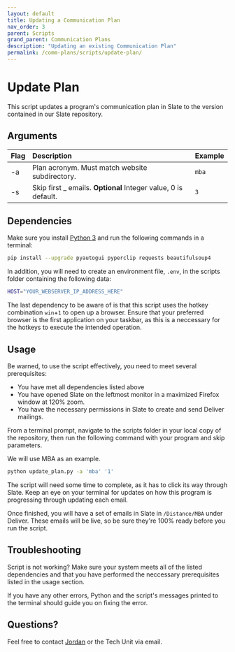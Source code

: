 ```yaml
---
layout: default
title: Updating a Communication Plan
nav_order: 3
parent: Scripts
grand_parent: Communication Plans
description: "Updating an existing Communication Plan"
permalink: /comm-plans/scripts/update-plan/
---
```


# Update Plan
 This script updates a program's communication plan in Slate to the version contained in our Slate repository. 



## Arguments

| Flag | Description                                                    | Example |
| :--- | :------------------------------------------------------------- | :------ |
| -a   | Plan acronym. Must match website subdirectory.                 | `mba`   |
| -s   | Skip first _ emails. **Optional** Integer value, 0 is default. | `3`     |


## Dependencies
Make sure you install [Python 3](https://www.python.org/downloads/) and run the following commands in a terminal:

```bash
pip install --upgrade pyautogui pyperclip requests beautifulsoup4
```

In addition, you will need to create an environment file, `.env`, in the scripts folder containing the following data:

```bash
HOST="YOUR_WEBSERVER_IP_ADDRESS_HERE"
```

The last dependency to be aware of is that this script uses the hotkey combination `win`+`1` to open up a browser. Ensure that your preferred browser is the first application on your taskbar, as this is a neccessary for the hotkeys to execute the intended operation.

## Usage
Be warned, to use the script effectively, you need to meet several prerequisites:

* You have met all dependencies listed above
* You have opened Slate on the leftmost monitor in a maximized Firefox window at 120% zoom.
* You have the necessary permissions in Slate to create and send Deliver mailings.

From a terminal prompt, navigate to the scripts folder in your local copy of the repository, then run the following command with your program and skip parameters.

We will use MBA as an example.

```bash
python update_plan.py -a 'mba' '1'
```

The script will need some time to complete, as it has to click its way through Slate. Keep an eye on your terminal for updates on how this program is progressing through updating each email.  

Once finished, you will have a set of emails in Slate in `/Distance/MBA` under Deliver. These emails will be live, so be sure they're 100% ready before you run the script.

## Troubleshooting
Script is not working? Make sure your system meets all of the listed dependencies and that you have performed the neccessary prerequisites listed in the usage section.

If you have any other errors, Python and the script's messages printed to the terminal should guide you on fixing the error. 

## Questions?
Feel free to contact [Jordan](mailto:jordan.scruggs@msstate.edu) or the Tech Unit via email.